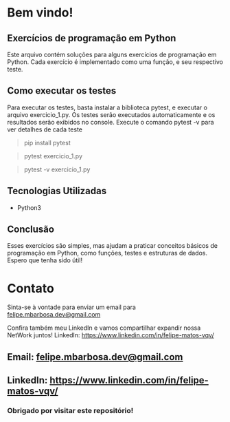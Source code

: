 # Bem vindo!

## Exercícios de programação em Python
Este arquivo contém soluções para alguns exercícios de programação em Python. Cada exercício é implementado como uma função, e seu respectivo teste.

## Como executar os testes
Para executar os testes, basta instalar a biblioteca pytest, e executar o arquivo exercicio_1.py. Os testes serão executados automaticamente e os resultados serão exibidos no console.
Execute o comando pytest -v para ver detalhes de cada teste

> pip install pytest  

> pytest exercicio_1.py  

> pytest -v exercicio_1.py

## Tecnologias Utilizadas
* Python3

## Conclusão
Esses exercícios são simples, mas ajudam a praticar conceitos básicos de programação em Python, como funções, testes e estruturas de dados. Espero que tenha sido útil!

# Contato
Sinta-se à vontade para enviar um email para felipe.mbarbosa.dev@gmail.com

Confira também meu LinkedIn e vamos compartilhar expandir nossa NetWork juntos!
LinkedIn: https://www.linkedin.com/in/felipe-matos-vqv/

## Email: felipe.mbarbosa.dev@gmail.com
## LinkedIn: https://www.linkedin.com/in/felipe-matos-vqv/
### Obrigado por visitar este repositório!